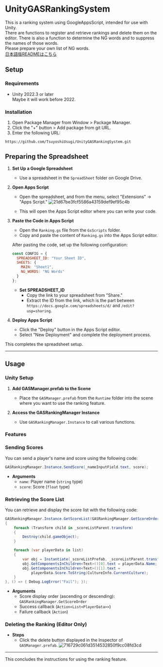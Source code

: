 # UnityGASRankingSystem  
This is a ranking system using GoogleAppsScript, intended for use with Unity.  
There are functions to register and retrieve rankings and delete them on the editor. There is also a function to determine the NG words and to suppress the names of those words.  
Please prepare your own list of NG words.  
[日本語版READMEはこちら](README_JA.md)
## Setup

### Requirements

* Unity 2022.3 or later  
Maybe it will work before 2022.

### Installation

1. Open Package Manager from Window > Package Manager.
2. Click the "+" button > Add package from git URL.
3. Enter the following URL:

```
https://github.com/TsuyoshiUsugi/UnityGASRankingSystem.git
```

## Preparing the Spreadsheet

1. **Set Up a Google Spreadsheet**
   - Use a spreadsheet in the `SpreadSheet` folder on Google Drive.

2. **Open Apps Script**
   - Open the spreadsheet, and from the menu, select "Extensions" → "Apps Script."
   ![21d67be3fcf5586a43159def9ef95c4b](https://github.com/user-attachments/assets/79653538-0b07-42ef-8eb3-2edb44cf2416)

   - This will open the Apps Script editor where you can write your code.

3. **Paste the Code in Apps Script**
   - Open the `Ranking.gs` file from the `GsScripts` folder.
   - Copy and paste the content of `Ranking.gs` into the Apps Script editor.

   After pasting the code, set up the following configuration:

     ```javascript
     const CONFIG = {
       SPREADSHEET_ID: "Your Sheet ID",
       SHEETS: {
         MAIN: "Sheet1",
         NG_WORDS: "NG Words"
       }
     };
     ```

   - **Set SPREADSHEET_ID**
     - Copy the link to your spreadsheet from "Share."
     - Extract the ID from the link, which is the part between `https://docs.google.com/spreadsheets/d/` and `/edit?usp=sharing`.

4. **Deploy Apps Script**
   - Click the "Deploy" button in the Apps Script editor.
   - Select "New Deployment" and complete the deployment process.

This completes the spreadsheet setup.

---

## Usage

### Unity Setup

1. **Add GASManager.prefab to the Scene**
   - Place the `GASManager.prefab` from the `Runtime` folder into the scene where you want to use the ranking feature.

2. **Access the GASRankingManager Instance**
   - Use `GASRankingManager.Instance` to call various functions.

### Features

### Sending Scores

You can send a player's name and score using the following code:

```csharp
GASRankingManager.Instance.SendScore(_nameInputField.text, score);
```

- **Arguments**
  - `name`: Player name (`string` type)
  - `score`: Score (`float` type)

### Retrieving the Score List

You can retrieve and display the score list with the following code:

```csharp
GASRankingManager.Instance.GetScoreList(GASRankingManager.GetScoreOrder.Descending, list =>
{
    foreach (Transform child in _scoreListParent.transform)
    {
        Destroy(child.gameObject);
    }

    foreach (var playerData in list)
    {
        var obj = Instantiate(_scoreListPrefab, _scoreListParent.transform);
        obj.GetComponentsInChildren<Text>()[0].text = playerData.Name;
        obj.GetComponentsInChildren<Text>()[1].text =
            playerData.Score.ToString(CultureInfo.CurrentCulture);
    }
}, () => { Debug.LogError("Fail"); });
```

- **Arguments**
  - Score display order (ascending or descending): `GASRankingManager.GetScoreOrder`
  - Success callback (`Action<List<PlayerData>>`)
  - Failure callback (`Action`)

### Deleting the Ranking (Editor Only)

- **Steps**
  - Click the delete button displayed in the Inspector of `GASManager.prefab`.
![716729c061d3514532850f9cc08fd3cd](https://github.com/user-attachments/assets/8d12c0bd-cb9d-4cd3-8c5f-d26ef9e6fd21)

---

This concludes the instructions for using the ranking feature.
